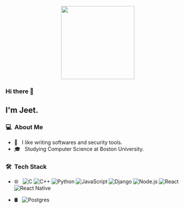 <div id="header" align="center">
  <img src="https://media.giphy.com/media/hRRM9D2wGVuxOz1RmZ/giphy.gif" width="200"/>
</div>

### Hi there 👋

## I'm Jeet.

### 💻 &nbsp;About Me 

- 🤔 &nbsp; I like writing softwares and security tools.
- 🎓 &nbsp; Studying Computer Science at Boston University.


### 🛠 &nbsp;Tech Stack

- 🌐 &nbsp;
  ![C](https://img.shields.io/badge/c-%2300599C.svg?style=for-the-badge&logo=c&logoColor=white)
  ![C++](https://img.shields.io/badge/c++-%2300599C.svg?style=for-the-badge&logo=c%2B%2B&logoColor=white)
  ![Python](https://img.shields.io/badge/python-3670A0?style=for-the-badge&logo=python&logoColor=ffdd54)
  ![JavaScript](https://img.shields.io/badge/-JavaScript-333333?style=flat&logo=javascript)
  ![Django](https://img.shields.io/badge/django-%23092E20.svg?style=for-the-badge&logo=django&logoColor=white)
  ![Node.js](https://img.shields.io/badge/-Node.js-333333?style=flat&logo=node.js)
  ![React](https://img.shields.io/badge/-React-333333?style=flat&logo=react)
  ![React Native](https://img.shields.io/badge/react_native-%2320232a.svg?style=for-the-badge&logo=react&logoColor=%2361DAFB)
  
- 🛢 &nbsp;
  ![Postgres](https://img.shields.io/badge/postgres-%23316192.svg?style=for-the-badge&logo=postgresql&logoColor=white)
